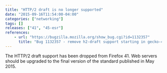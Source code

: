 ```yaml
---
title: "HTTP/2 draft is no longer supported"
date: "2015-09-16T11:54:00-04:00"
categories: ["networking"]
tags: []
releases: ["41", "45-esr"]
references:
    - url: "https://bugzilla.mozilla.org/show_bug.cgi?id=1132357"
      title: "Bug 1132357 - remove h2-draft support starting in gecko-40"
---
```

The HTTP/2 draft support has been dropped from Firefox 41. Web servers should be upgraded to the final version of the standard published in <time datetime="2015-05">May 2015</time>.
